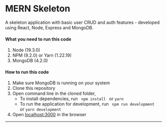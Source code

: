 # MERN Skeleton

A skeleton application with basic user CRUD and auth features - developed using React, Node, Express and MongoDB.

#### What you need to run this code
1. Node (19.3.0)
2. NPM (9.2.0) or Yarn (1.22.19)
3. MongoDB (4.2.0)

####  How to run this code
1. Make sure MongoDB is running on your system
2. Clone this repository
3. Open command line in the cloned folder,
   - To install dependencies, run ```  npm install  ``` or ``` yarn ```
   - To run the application for development, run ```  npm run development  ``` or ``` yarn development ```
4. Open [localhost:3000](http://localhost:3000/) in the browser
----

